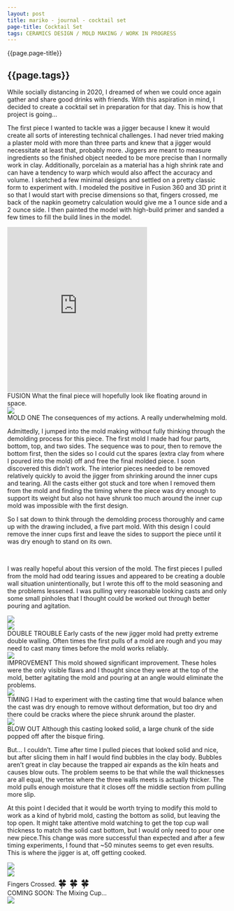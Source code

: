 ```yaml
---
layout: post
title: mariko - journal - cocktail set
page-title: Cocktail Set
tags: CERAMICS DESIGN / MOLD MAKING / WORK IN PROGRESS
---
```

<div class="wrapper">
  <div class="project-title">
    {{page.page-title}}
  </div>
  <div class="project-tags sm-space">
    <h2>{{page.tags}}</h2>
  </div>
  <!-- <div class ="main-content space">
    <img src="/assets/images/Rectangle 230.png">
  </div> -->
  <p class="blog-feature blog-padding">While socially distancing in 2020, I dreamed of when we could once again gather and share good drinks with friends. With this aspiration in mind, I decided to create a cocktail set in preparation for that day. This is how that project is going…</p>
  <div class="row space align-items-center">
    <div class ="half-content col-sm-6">
      <p>The first piece I wanted to tackle was a jigger because I knew it would create all sorts of interesting technical challenges. I had never tried making a plaster mold with more than three parts and knew that a jigger would necessitate at least that, probably more. Jiggers are meant to measure ingredients so the finished object needed to be more precise than I normally work in clay. Additionally, porcelain as a material has a high shrink rate and can have a tendency to warp which would also affect the accuracy and volume. I sketched a few minimal designs and settled on a pretty classic form to experiment with.
      I modeled the positive in Fusion 360 and 3D print it so that I would start with precise dimensions so that, fingers crossed, me back of the napkin geometry calculation would give me a 1 ounce side and a 2 ounce side. I then painted the model with high-build primer and sanded a few times to fill the build lines in the model.</p>
    </div>
    <div class ="half-content col-sm-6 blog-img-block" id="cocktail1">
      <iframe src="https://player.vimeo.com/video/568677635?autoplay=1&loop=1&autopause=0&muted=1" width="320" height="377" frameborder="0" allow="autoplay; fullscreen; picture-in-picture" allowfullscreen></iframe>
      <div class="blog-caption">
        <span class="project-tags child">FUSION</span>
        <span class="sake-txt">What the final piece will hopefully look like floating around in space. </span>
      </div>
    </div>
  </div>
  <div class="row space align-items-center flex-wrap-reverse">
    <div class ="half-content col-sm-6 blog-img-block" id="cocktail2">
      <img src="/assets/images/cocktail/cocktail2.png">
      <div class="blog-caption">
        <span class="project-tags child">MOLD ONE </span>
        <span class="sake-txt">The consequences of my actions. A really underwhelming mold.</span>
      </div>
    </div>
    <div class ="half-content col-sm-6">
      <p>Admittedly, I jumped into the mold making without fully thinking through the demolding process for this piece. The first mold I made had four parts, bottom, top, and two sides. The sequence was to pour, then to remove the bottom first, then the sides so I could cut the spares (extra clay from where I poured into the mold) off and free the final molded piece. I soon discovered this didn’t work. The interior pieces needed to be removed relatively quickly to avoid the jigger from shrinking around the inner cups and tearing. All the casts either got stuck and tore when I removed them from the mold and finding the timing where the piece was dry enough to support its weight but also not have shrunk too much around the inner cup mold was impossible with the first design.</p>
    </div>
  </div>
  <div class="row space align-items-center">
    <div class ="half-content col-sm-6">
      <p>So I sat down to think through the demolding process thoroughly and came up with the drawing included, a five part mold. With this design I could remove the inner cups first and leave the sides to support the piece until it was dry enough to stand on its own.</p>
      <br>
      <p>I was really hopeful about this version of the mold. The first pieces I pulled from the mold had odd tearing issues and appeared to be creating a double wall situation unintentionally, but I wrote this off to the mold seasoning and the problems lessened. I was pulling very reasonable looking casts and only some small pinholes that I thought could be worked out through better pouring and agitation.</p>
    </div>
    <div class ="half-content col-sm-6 blog-img-block" id="cocktail2">
      <img src="/assets/images/cocktail/jiggerillustration1.png">
    </div>
  </div>
  <div class="row space">
    <div class ="half-content col-sm-4">
      <img src="/assets/images/cocktail/cocktailProblem1@2x.png">
        <div class="blog-caption">
          <span class="project-tags">DOUBLE TROUBLE</span>
          <span class="sake-txt">Early casts of the new jigger mold had pretty extreme double walling. Often times the first pulls of a mold are rough and you may need to cast many times before the mold works reliably. </span>
        </div>
    </div>
    <div class ="half-content col-sm-4">
      <img src="/assets/images/cocktail/cocktailProblem2@2x.png">
      <div class="blog-caption">
        <span class="project-tags">IMPROVEMENT</span>
        <span class="sake-txt">This mold showed significant improvement. These holes were the only visible flaws and I thought since they were at the top of the mold, better agitating the mold and pouring at an angle would eliminate the problems. </span>
      </div>
    </div>
    <div class ="half-content col-sm-4">
      <img src="/assets/images/cocktail/cocktailProblem3@2x.png">
      <div class="blog-caption">
        <span class="project-tags">TIMING</span>
        <span class="sake-txt">I Had to experiment with the casting time that would balance when the cast was dry enough to remove without deformation, but too dry and there could be cracks where the piece shrunk around the plaster. </span>
      </div>
    </div>
  </div>

  <div class="row space align-items-center flex-wrap-reverse">
    <div class ="half-content col-sm-6 blog-img-block" id="cocktail1">
      <img src="/assets/images/cocktail/cocktailpop.png">
      <div class="blog-caption">
        <span class="project-tags child">BLOW OUT </span>
        <span class="sake-txt">Although this casting looked solid, a large chunk of the side popped off after the bisque firing.</span>
      </div>
    </div>
    <div class ="half-content col-sm-6">
      <p>But… I couldn’t. Time after time I  pulled pieces that looked solid and nice, but after slicing them in half I would find bubbles in the clay body. Bubbles aren’t great in clay because the trapped air expands as the kiln heats and causes blow outs.  The problem seems to be that while the wall thicknesses are all equal, the vertex where the three walls meets is actually thicker. The mold pulls enough moisture that it closes off the middle section from pulling more slip.</p>
    </div>
  </div>
  <div class="row space align-items-center">
    <div class ="half-content col-sm-6">
      <p>At this point I decided that it would be worth trying to modify this mold to work as a kind of hybrid mold, casting the bottom as solid, but leaving the top open. It might take attentive mold watching to get the top cup wall thickness to match the solid cast bottom, but I would only need to pour one new piece.This change was more successful than expected and after a few timing experiments, I found that ~50 minutes seems to get even results. This is where the jigger is at, off getting cooked. </p>
    </div>
    <div class ="half-content col-sm-6 blog-img-block" id="cocktail2">
      <img src="/assets/images/cocktail/jiggerillustration2.png">
    </div>
  </div>
  <div class="row space align-items-center">
    <div class ="half-content col-sm-6 blog-img-block" id="cocktail1">
      <img src="/assets/images/cocktail/cocktailbisque.png">
      <div class="blog-caption">
        <span class="project-tags child">Fingers Crossed.</span>
        <span class="sake-txt" style="font-size:24px">&#127808; &#127808; &#127808; </span>
      </div>  
    </div>
    <div class="half-content col-sm-6">
      <div class="blog-img-block" id="cocktail1">
        <span class="project-tags">COMING SOON: The Mixing Cup…</span>
        <br>
        <img src="/assets/images/cocktail/mixerteaser.png">
      </div>
    </div>
  </div>
</div>
